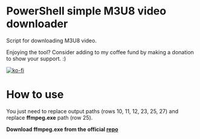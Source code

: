 # PowerShell simple M3U8 video downloader

Script for downloading M3U8 video.

Enjoying the tool? Consider adding to my coffee fund by making a donation to show your support. :)

[![ko-fi](https://www.ko-fi.com/img/githubbutton_sm.svg)](https://ko-fi.com/andyprogram)

# How to use

You just need to replace output paths (rows 10, 11, 12, 23, 25, 27) and replace **ffmpeg.exe** path (row 25).

**Download ffmpeg.exe from the official [repo](https://github.com/GyanD/codexffmpeg/releases/tag/2021-01-12-git-ca21cb1e36)**
